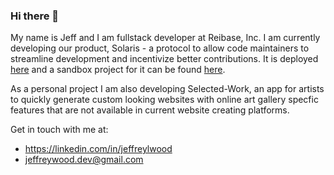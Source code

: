 ### Hi there 👋

My name is Jeff and I am fullstack developer at Reibase, Inc. I am currently developing our product, Solaris - a protocol to allow code maintainers to streamline development and incentivize better contributions. It is deployed [here](https://solaris.reibase.rs) and a sandbox project for it can be found [here](https://github.com/reibase/solaris-sandbox).

As a personal project I am also developing Selected-Work, an app for artists to quickly generate custom looking websites with online art gallery specfic features that are not available in current website creating platforms.

Get in touch with me at:
- https://linkedin.com/in/jeffreylwood
- jeffreywood.dev@gmail.com
